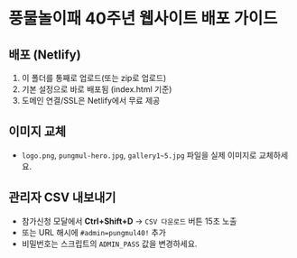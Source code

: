 # 풍물놀이패 40주년 웹사이트 배포 가이드

## 배포 (Netlify)
1. 이 폴더를 통째로 업로드(또는 zip로 업로드)
2. 기본 설정으로 바로 배포됨 (index.html 기준)
3. 도메인 연결/SSL은 Netlify에서 무료 제공

## 이미지 교체
- `logo.png`, `pungmul-hero.jpg`, `gallery1~5.jpg` 파일을 실제 이미지로 교체하세요.

## 관리자 CSV 내보내기
- 참가신청 모달에서 **Ctrl+Shift+D** → `CSV 다운로드` 버튼 15초 노출
- 또는 URL 해시에 `#admin=pungmul40!` 추가
- 비밀번호는 스크립트의 `ADMIN_PASS` 값을 변경하세요.
